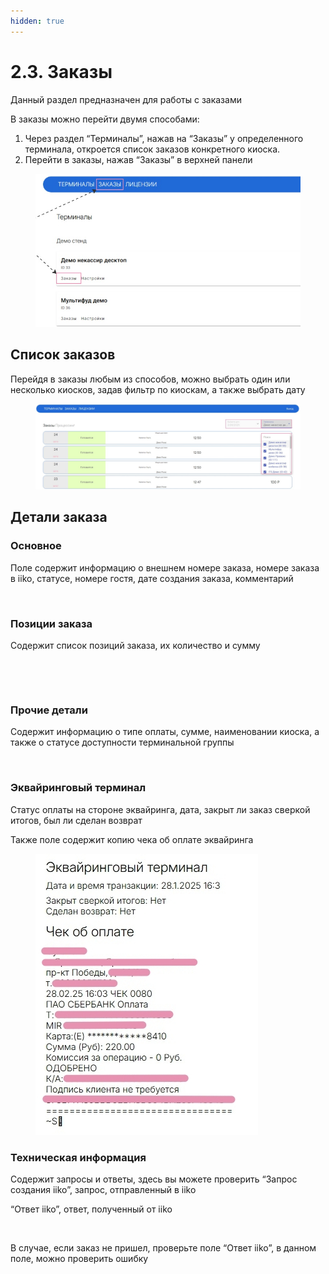 ```yaml
---
hidden: true
---
```


# 2.3. Заказы

Данный раздел предназначен для работы с заказами

В заказы можно перейти двумя способами:

1. Через раздел “Терминалы”, нажав на “Заказы” у определенного терминала, откроется список заказов конкретного киоска.
2. Перейти в заказы, нажав “Заказы” в верхней панели

<figure><img src="../../.gitbook/assets/image (2) (1) (1) (1).png" alt=""><figcaption></figcaption></figure>

## Список заказов

Перейдя в заказы любым из способов, можно выбрать один или несколько киосков, задав фильтр по киоскам, а также выбрать дату

<figure><img src="../../.gitbook/assets/image (4) (1) (1).png" alt=""><figcaption></figcaption></figure>

## Детали заказа

### Основное

Поле содержит информацию о внешнем номере заказа, номере заказа в iiko, статусе, номере гостя, дате создания заказа, комментарий

<figure><img src="https://lh7-rt.googleusercontent.com/docsz/AD_4nXduHxaVxNQUe1RvOg8_pY2TbRWw1ORpL9wfGrnwLoDQTzQPpKU3QH2cJ-Qd9hKrEc97HcT4UaibYlUjJgJLZAEeXtj6gdsbgpFSwL_XrfP98qt9-weMCGq9gmxQ4v0LmzGyFaq-AA?key=Qqf4jZ8BiO270BqT8rE1m37I" alt=""><figcaption></figcaption></figure>

### **Позиции заказа**

Содержит список позиций заказа, их количество и сумму

<figure><img src="https://lh7-rt.googleusercontent.com/docsz/AD_4nXdToXDVySBTNMA_wV3VA1xQfpRNcFyhjgjOkhLg8pXAiW6nShbUbOMxpS8TAGYrCI2Rn9OvGuGewOJxbYuSK-TRMXjQlAxXZGQrEmN6ocb3fwRAqRn5FWNWG4522TeLhzD6LOnn?key=Qqf4jZ8BiO270BqT8rE1m37I" alt=""><figcaption></figcaption></figure>

<figure><img src="http://151.248.121.115:99/cue4sgh_ghg.jpg" alt=""><figcaption></figcaption></figure>

### **Прочие детали**

Содержит информацию о типе оплаты, сумме, наименовании киоска, а также о статусе доступности терминальной группы

<figure><img src="https://lh7-rt.googleusercontent.com/docsz/AD_4nXevnLwRRc-loIBRYS3loydI9WrLsCS54tGubmDWejS9cYr3djjaWByx1ve-KgwjJ-bwO5cgw8oF5WeWBxc_YmKApFXkxx7dXbEH3FG1jBvhk6C9XlqOjzRwscMnre2oCHsJcFtDrA?key=Qqf4jZ8BiO270BqT8rE1m37I" alt=""><figcaption></figcaption></figure>



### **Эквайринговый терминал**

Статус оплаты на стороне эквайринга, дата, закрыт ли заказ сверкой итогов, был ли сделан возврат

Также поле содержит копию чека об оплате эквайринга

<figure><img src="../../.gitbook/assets/image (5) (1) (1).png" alt=""><figcaption></figcaption></figure>



### **Техническая информация**

Содержит запросы и ответы, здесь вы можете проверить “Запрос создания iiko”, запрос, отправленный в iiko&#x20;

“Ответ iiko”, ответ, полученный от iiko

<figure><img src="https://lh7-rt.googleusercontent.com/docsz/AD_4nXfRocSiNjiT2Yi4bUKsG6ABGh0IcF8PxTIXz4bkD1o9ApQ2P_fq1zdch7T--4o7EJ9ycszYhqN8vtdY3xG6FYq-cJJiqs8-YQi_dSHdth2d6bJDBvBK_W6wLnKJ-vD-svJw3aKnUQ?key=Qqf4jZ8BiO270BqT8rE1m37I" alt=""><figcaption></figcaption></figure>

В случае, если заказ не пришел, проверьте поле “Ответ iiko”, в данном поле, можно проверить ошибку

